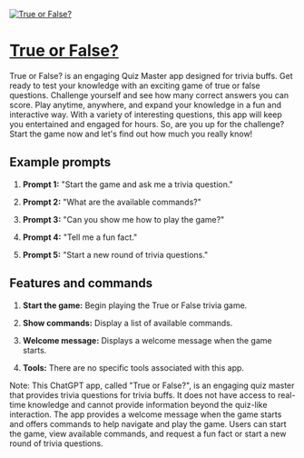 [![True or False?](https://files.oaiusercontent.com/file-8E2kLsswlYCPKRPaoJKNafGA?se=2123-10-19T16%3A01%3A46Z&sp=r&sv=2021-08-06&sr=b&rscc=max-age%3D31536000%2C%20immutable&rscd=attachment%3B%20filename%3D802c72ee-8365-4575-b006-c4da321117d5.png&sig=NKu%2BC174McB0hDTBPMmInnNpEfRZuoL7Vwp9p93dMN8%3D)](https://chat.openai.com/g/g-mC3FlJbvT-true-or-false)

# [True or False?](https://chat.openai.com/g/g-mC3FlJbvT-true-or-false)

True or False? is an engaging Quiz Master app designed for trivia buffs. Get ready to test your knowledge with an exciting game of true or false questions. Challenge yourself and see how many correct answers you can score. Play anytime, anywhere, and expand your knowledge in a fun and interactive way. With a variety of interesting questions, this app will keep you entertained and engaged for hours. So, are you up for the challenge? Start the game now and let's find out how much you really know!

## Example prompts

1. **Prompt 1:** "Start the game and ask me a trivia question."

2. **Prompt 2:** "What are the available commands?"

3. **Prompt 3:** "Can you show me how to play the game?"

4. **Prompt 4:** "Tell me a fun fact."

5. **Prompt 5:** "Start a new round of trivia questions."

## Features and commands

1. **Start the game:** Begin playing the True or False trivia game.
   
2. **Show commands:** Display a list of available commands.

3. **Welcome message:** Displays a welcome message when the game starts.

4. **Tools:** There are no specific tools associated with this app.

Note: This ChatGPT app, called "True or False?", is an engaging quiz master that provides trivia questions for trivia buffs. It does not have access to real-time knowledge and cannot provide information beyond the quiz-like interaction. The app provides a welcome message when the game starts and offers commands to help navigate and play the game. Users can start the game, view available commands, and request a fun fact or start a new round of trivia questions.